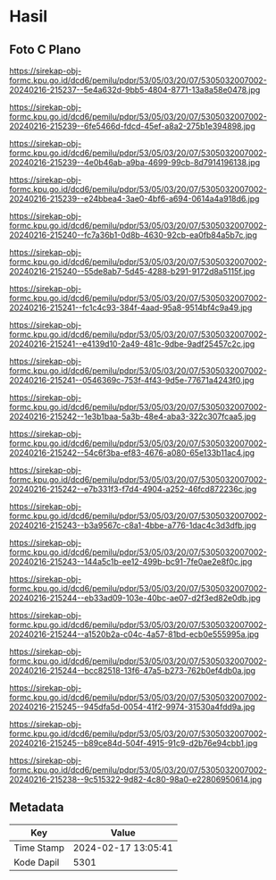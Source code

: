 # Hasil

## Foto C Plano

https://sirekap-obj-formc.kpu.go.id/dcd6/pemilu/pdpr/53/05/03/20/07/5305032007002-20240216-215237--5e4a632d-9bb5-4804-8771-13a8a58e0478.jpg

https://sirekap-obj-formc.kpu.go.id/dcd6/pemilu/pdpr/53/05/03/20/07/5305032007002-20240216-215239--6fe5466d-fdcd-45ef-a8a2-275b1e394898.jpg

https://sirekap-obj-formc.kpu.go.id/dcd6/pemilu/pdpr/53/05/03/20/07/5305032007002-20240216-215239--4e0b46ab-a9ba-4699-99cb-8d7914196138.jpg

https://sirekap-obj-formc.kpu.go.id/dcd6/pemilu/pdpr/53/05/03/20/07/5305032007002-20240216-215239--e24bbea4-3ae0-4bf6-a694-0614a4a918d6.jpg

https://sirekap-obj-formc.kpu.go.id/dcd6/pemilu/pdpr/53/05/03/20/07/5305032007002-20240216-215240--fc7a36b1-0d8b-4630-92cb-ea0fb84a5b7c.jpg

https://sirekap-obj-formc.kpu.go.id/dcd6/pemilu/pdpr/53/05/03/20/07/5305032007002-20240216-215240--55de8ab7-5d45-4288-b291-9172d8a5115f.jpg

https://sirekap-obj-formc.kpu.go.id/dcd6/pemilu/pdpr/53/05/03/20/07/5305032007002-20240216-215241--fc1c4c93-384f-4aad-95a8-9514bf4c9a49.jpg

https://sirekap-obj-formc.kpu.go.id/dcd6/pemilu/pdpr/53/05/03/20/07/5305032007002-20240216-215241--e4139d10-2a49-481c-9dbe-9adf25457c2c.jpg

https://sirekap-obj-formc.kpu.go.id/dcd6/pemilu/pdpr/53/05/03/20/07/5305032007002-20240216-215241--0546369c-753f-4f43-9d5e-77671a4243f0.jpg

https://sirekap-obj-formc.kpu.go.id/dcd6/pemilu/pdpr/53/05/03/20/07/5305032007002-20240216-215242--1e3b1baa-5a3b-48e4-aba3-322c307fcaa5.jpg

https://sirekap-obj-formc.kpu.go.id/dcd6/pemilu/pdpr/53/05/03/20/07/5305032007002-20240216-215242--54c6f3ba-ef83-4676-a080-65e133b11ac4.jpg

https://sirekap-obj-formc.kpu.go.id/dcd6/pemilu/pdpr/53/05/03/20/07/5305032007002-20240216-215242--e7b331f3-f7d4-4904-a252-46fcd872236c.jpg

https://sirekap-obj-formc.kpu.go.id/dcd6/pemilu/pdpr/53/05/03/20/07/5305032007002-20240216-215243--b3a9567c-c8a1-4bbe-a776-1dac4c3d3dfb.jpg

https://sirekap-obj-formc.kpu.go.id/dcd6/pemilu/pdpr/53/05/03/20/07/5305032007002-20240216-215243--144a5c1b-ee12-499b-bc91-7fe0ae2e8f0c.jpg

https://sirekap-obj-formc.kpu.go.id/dcd6/pemilu/pdpr/53/05/03/20/07/5305032007002-20240216-215244--eb33ad09-103e-40bc-ae07-d2f3ed82e0db.jpg

https://sirekap-obj-formc.kpu.go.id/dcd6/pemilu/pdpr/53/05/03/20/07/5305032007002-20240216-215244--a1520b2a-c04c-4a57-81bd-ecb0e555995a.jpg

https://sirekap-obj-formc.kpu.go.id/dcd6/pemilu/pdpr/53/05/03/20/07/5305032007002-20240216-215244--bcc82518-13f6-47a5-b273-762b0ef4db0a.jpg

https://sirekap-obj-formc.kpu.go.id/dcd6/pemilu/pdpr/53/05/03/20/07/5305032007002-20240216-215245--945dfa5d-0054-41f2-9974-31530a4fdd9a.jpg

https://sirekap-obj-formc.kpu.go.id/dcd6/pemilu/pdpr/53/05/03/20/07/5305032007002-20240216-215245--b89ce84d-504f-4915-91c9-d2b76e94cbb1.jpg

https://sirekap-obj-formc.kpu.go.id/dcd6/pemilu/pdpr/53/05/03/20/07/5305032007002-20240216-215238--9c515322-9d82-4c80-98a0-e22806950614.jpg


## Metadata

| Key        | Value               |
| ---------- | ------------------- |
| Time Stamp | 2024-02-17 13:05:41 |
| Kode Dapil | 5301                |



